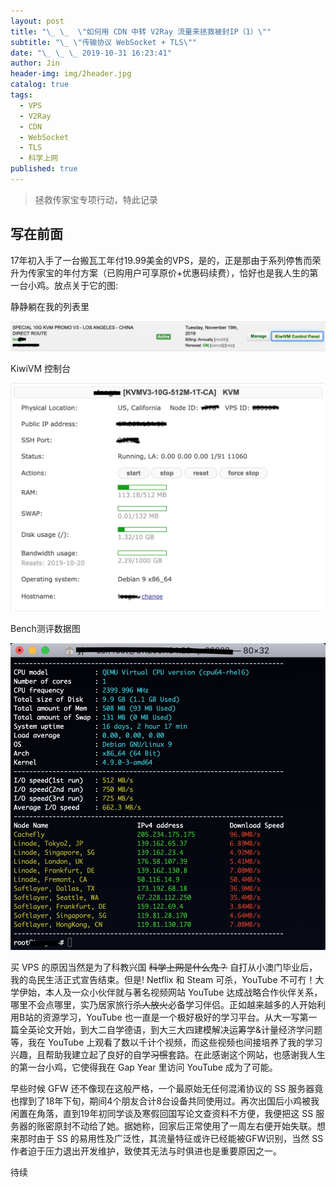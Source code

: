```yaml
---
layout: post
title: "\_ \_  \"如何用 CDN 中转 V2Ray 流量来拯救被封IP（1）\""
subtitle: "\_ \"传输协议 WebSocket + TLS\""
date: "\_ \_ \_ 2019-10-31 16:23:41"
author: Jin
header-img: img/2header.jpg
catalog: true
tags:
  - VPS
  - V2Ray
  - CDN
  - WebSocket
  - TLS
  - 科学上网
published: true
---
```


> 拯救传家宝专项行动，特此记录

## 写在前面

17年初入手了一台搬瓦工年付19.99美金的VPS，是的，正是那由于系列停售而荣升为传家宝的年付方案（已购用户可享原价+优惠码续费），恰好也是我人生的第一台小鸡。放点关于它的图:

静静躺在我的列表里

![img](/img/price.png)


KiwiVM 控制台

![img](/img/17bwg.png)


Bench测评数据图

![img](/img/benchbw.jpg)




买 VPS 的原因当然是为了科教兴国 ~~科学上网是什么鬼？~~ 自打从小澳门毕业后，我的岛民生活正式宣告结束。但是! Netflix 和 Steam 可杀，YouTube 不可冇！大学伊始，本人及一众小伙伴就与著名视频网站 YouTube 达成战略合作伙伴关系，哪里不会点哪里，实乃居家旅行~~杀人放火~~必备学习伴侣。正如越来越多的人开始利用B站的资源学习，YouTube 也一直是一个极好极好的学习平台。从大一写第一篇全英论文开始，到大二自学德语，到大三大四建模解决运筹学&计量经济学问题等，我在 YouTube 上观看了数以千计个视频，而这些视频也间接培养了我的学习兴趣，且帮助我建立起了良好的自学~~习惯~~套路。在此感谢这个网站，也感谢我人生的第一台小鸡，它使得我在 Gap Year 里访问 YouTube 成为了可能。

早些时候 GFW 还不像现在这般严格，一个最原始无任何混淆协议的 SS 服务器竟也撑到了18年下旬，期间4个朋友合计8台设备共同使用过。再次出国后小鸡被我闲置在角落，直到19年初同学谈及寒假回国写论文查资料不方便，我便把这 SS 服务器的账密原封不动给了她。据她称，回家后正常使用了一周左右便开始失联。想来那时由于 SS 的易用性及广泛性，其流量特征或许已经能被GFW识别，当然 SS 作者迫于压力退出开发维护，致使其无法与时俱进也是重要原因之一。

待续
